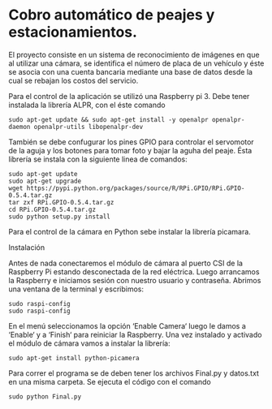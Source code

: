 # Cobro automático de peajes y estacionamientos.
El proyecto consiste en un sistema de reconocimiento de imágenes en que al utilizar una cámara, se identifica el número de placa de un vehículo y éste se asocia con una cuenta bancaria mediante una base de datos desde la cual se rebajan los costos del servicio.

Para el control de la aplicación se utilizó una Raspberry pi 3. Debe tener instalada la librería ALPR, con el éste comando 
```
sudo apt-get update && sudo apt-get install -y openalpr openalpr-daemon openalpr-utils libopenalpr-dev
```
También se debe confugurar los pines GPIO para controlar el servomotor de la aguja y los botones para tomar foto y bajar la aguha del peaje. Ésta librería se instala con la siguiente linea de comandos:
```
sudo apt-get update
sudo apt-get upgrade
wget https://pypi.python.org/packages/source/R/RPi.GPIO/RPi.GPIO-0.5.4.tar.gz
tar zxf RPi.GPIO-0.5.4.tar.gz
cd RPi.GPIO-0.5.4.tar.gz
sudo python setup.py install
```
Para el control de la cámara en Python sebe instalar la librería picamara.

Instalación

Antes de nada conectaremos el módulo de cámara al puerto CSI de la Raspberry Pi estando desconectada de la red eléctrica. Luego arrancamos la Raspberry e iniciamos sesión con nuestro usuario y contraseña. Abrimos una ventana de la terminal y escribimos:
```
sudo raspi-config
sudo raspi-config
```
En el menú seleccionamos la opción ‘Enable Camera‘ luego le damos a ‘Enable‘ y a ‘Finish‘ para reiniciar la Raspberry. Una vez instalado y activado el módulo de cámara vamos a instalar la librería:
```
sudo apt-get install python-picamera
```
Para correr el programa se de deben tener los archivos Final.py y datos.txt en una misma carpeta. Se ejecuta el código con el comando
```
sudo python Final.py
```
